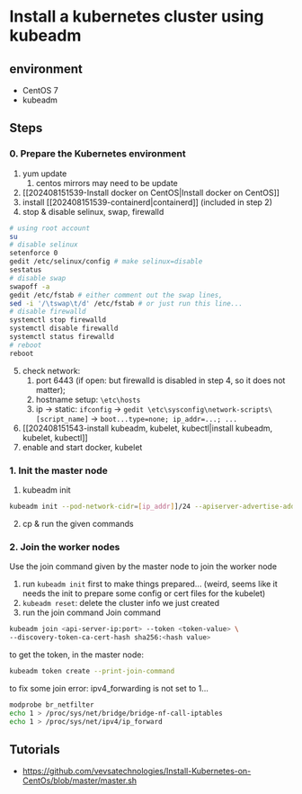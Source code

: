 
# Install a kubernetes cluster using kubeadm

## environment
- CentOS 7
- kubeadm

## Steps
### 0. Prepare the Kubernetes environment
1. yum update 
	1. centos mirrors may need to be update
2. [[202408151539-Install docker on CentOS|Install docker on CentOS]]
3. install [[202408151539-containerd|containerd]] (included in step 2)
4. stop & disable selinux, swap, firewalld

```bash
# using root account
su
# disable selinux
setenforce 0
gedit /etc/selinux/config # make selinux=disable
sestatus
# disable swap
swapoff -a	
gedit /etc/fstab # either comment out the swap lines,
sed -i '/\tswap\t/d' /etc/fstab # or just run this line...
# disable firewalld
systemctl stop firewalld
systemctl disable firewalld
systemctl status firewalld
# reboot
reboot
```

5. check network: 
	1. port 6443 (if open: but firewalld is disabled in step 4, so it does not matter); 
	2. hostname setup: `\etc\hosts`
	4. ip -> static: `ifconfig` -> `gedit \etc\sysconfig\network-scripts\[script_name]` -> `boot...type=none; ip_addr=...; ...`
6. [[202408151543-install kubeadm, kubelet, kubectl|install kubeadm, kubelet, kubectl]]
7. enable and start docker, kubelet

### 1. Init the master node
1. kubeadm init 

```bash
kubeadm init --pod-network-cidr=[ip_addr]]/24 --apiserver-advertise-address=[ip_addr] --ignore-preflight-errors=all 
```

2. cp & run the given commands

### 2. Join the worker nodes
Use the join command given by the master node to join the worker node
1. run `kubeadm init` first to make things prepared... (weird, seems like it needs the init to prepare some config or cert files for the kubelet)
2. `kubeadm reset`: delete the cluster info we just created
3. run the join command
Join command
```bash
kubeadm join <api-server-ip:port> --token <token-value> \  
--discovery-token-ca-cert-hash sha256:<hash value>
```

to get the token, in the master node:
```bash
kubeadm token create --print-join-command
```

to fix some join error: ipv4_forwarding is not set to 1...
```bash
modprobe br_netfilter
echo 1 > /proc/sys/net/bridge/bridge-nf-call-iptables
echo 1 > /proc/sys/net/ipv4/ip_forward
```
## Tutorials
- https://github.com/vevsatechnologies/Install-Kubernetes-on-CentOs/blob/master/master.sh 
